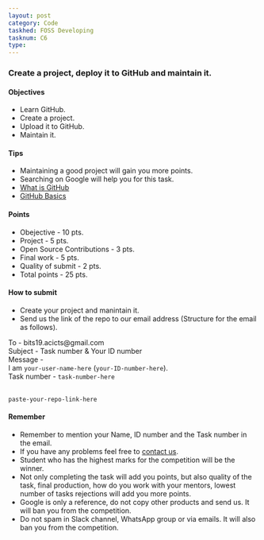 ```yaml
---
layout: post
category: Code
taskhed: FOSS Developing
tasknum: C6
type: 
---
```

### Create a project, deploy it to GitHub and maintain it.


#### **Objectives**

- Learn GitHub.
- Create a project.
- Upload it to GitHub.
- Maintain it.

#### **Tips**

- Maintaining a good project will gain you more points.
- Searching on Google will help you for this task.
- [What is GitHub](https://www.youtube.com/watch?v=w3jLJU7DT5E)
- [GitHub Basics](https://www.youtube.com/watch?v=0fKg7e37bQE)

#### **Points**

- Obejective - 10 pts.
- Project - 5 pts.
- Open Source Contributions - 3 pts.
- Final work - 5 pts.
- Quality of submit - 2 pts.
- <div class="total">Total points - 25 pts.</div>

#### **How to submit**

- Create your project and manintain it.
- Send us the link of the repo to our email address (Structure for the email as follows).

<div class="highlightcode">
To - bits19.acicts@gmail.com
<br/>
Subject - Task number & Your ID number
<br/>
Message -
<br/>
I am <code>your-user-name-here</code> (<code>your-ID-number-here</code>).
<br/>
Task number - <code>task-number-here</code>
<br/><br/>

<code>paste-your-repo-link-here</code>
<br/>
</div>

#### **Remember**
- Remember to mention your Name, ID number and the Task number in the email.
- If you have any problems feel free to <a href="../contact.html" target="_blank">contact us</a>.
- Student who has the highest marks for the competition will be the winner.
- Not only completing the task will add you points, but also quality of the task, final production, how do you work with your mentors, lowest number of tasks rejections will add you more points.
- Google is only a reference, do not copy other products and send us. It will ban you from the competition.
- Do not spam in Slack channel, WhatsApp group or via emails. It will also ban you from the competition.
